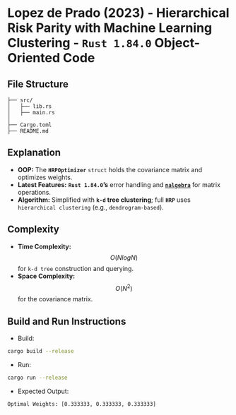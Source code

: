# Lopez de Prado (2023) - Hierarchical Risk Parity with Machine Learning Clustering - __`Rust 1.84.0` Object-Oriented Code__

## File Structure
```
├── src/
│   ├── lib.rs
│   ├── main.rs
│
├── Cargo.toml
├── README.md
```

## Explanation
- __OOP:__ The __`HRPOptimizer`__ `struct` holds the covariance matrix and optimizes weights.
- __Latest Features:__ __`Rust 1.84.0`’s__ error handling and [__`nalgebra`__](https://github.com/dimforge/nalgebra) for matrix operations.
- __Algorithm:__ Simplified with __`k-d` tree clustering__; full __`HRP`__ uses `hierarchical clustering` (e.g., `dendrogram-based`).

## Complexity
- __Time Complexity:__ $$O(NlogN)$$ for `k-d tree` construction and querying.
- __Space Complexity:__ $$O(N^{2})$$ for the covariance matrix.

## Build and Run Instructions
- Build:
```bash
cargo build --release
```
- Run:
```bash
cargo run --release
```
- Expected Output:
```
Optimal Weights: [0.333333, 0.333333, 0.333333]
```
